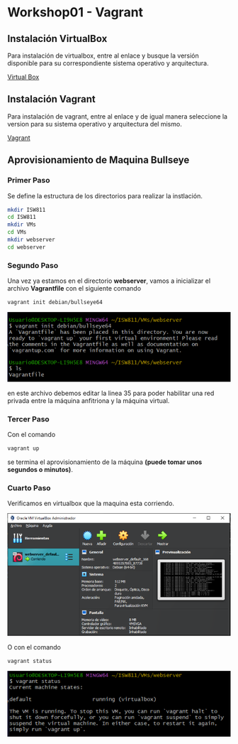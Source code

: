 # Workshop01 - Vagrant


## Instalación VirtualBox
Para instalación de virtualbox, entre al enlace y busque la versión disponible para su correspondiente sistema operativo y arquitectura.

[Virtual Box](https://www.virtualbox.org/wiki/Downloads "Descargar Virtual Box")

## Instalación Vagrant
Para instalación de vagrant, entre al enlace y de igual manera seleccione la version para su sistema operativo y arquitectura del mismo.

[Vagrant](https://www.virtualbox.org/wiki/Downloads "Descargar Vagrant")

## Aprovisionamiento de Maquina Bullseye

### **Primer Paso**

Se define la estructura de los directorios para realizar la instlación.

```bash
mkdir ISW811
cd ISW811
mkdir VMs
cd VMs
mkdir webserver
cd webserver
```
### **Segundo Paso**

Una vez ya estamos en el directorio **webserver**, vamos a inicializar el archivo **Vagrantfile** con el siguiente comando

```bash
vagrant init debian/bullseye64
```

![Vagrant init]( Images/vagrant_init_example.png "Vagrant init example")

en este archivo debemos editar la linea 35 para poder habilitar una red privada entre la máquina anfitriona y la máquina virtual.

### **Tercer Paso**

Con el comando 

```bash
vagrant up
``` 
se termina el aprovisionamiento de la máquina **(puede tomar unos segundos o minutos)**.

### **Cuarto Paso**

Verificamos en virtualbox que la maquina esta corriendo.

![Vagrant machine]( Images/machine_running_virtualbox.PNG "Vagrant machine up and running on virtualbox example")

O con el comando

```bash
vagrant status
``` 

![Vagrant status]( Images/vagrant_status.PNG "Vagrant status")